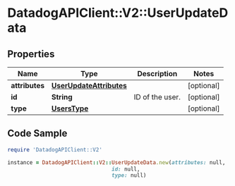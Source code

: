 # DatadogAPIClient::V2::UserUpdateData

## Properties

Name | Type | Description | Notes
------------ | ------------- | ------------- | -------------
**attributes** | [**UserUpdateAttributes**](UserUpdateAttributes.md) |  | [optional] 
**id** | **String** | ID of the user. | [optional] 
**type** | [**UsersType**](UsersType.md) |  | [optional] 

## Code Sample

```ruby
require 'DatadogAPIClient::V2'

instance = DatadogAPIClient::V2::UserUpdateData.new(attributes: null,
                                 id: null,
                                 type: null)
```


